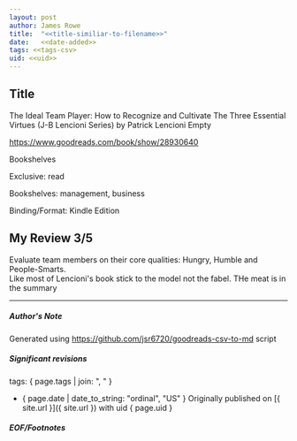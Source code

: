 ```yaml
---
layout: post
author: James Rowe
title:  "<<title-similiar-to-filename>>"
date:   <<date-added>>
tags: <<tags-csv>
uid: <<uid>>
---
```


<!-- highly dependent on how you personally use jekyll templates, and how you want this to show up -->

## Title

The Ideal Team Player: How to Recognize and Cultivate The Three Essential Virtues (J-B Lencioni Series) by Patrick Lencioni
Empty 

https://www.goodreads.com/book/show/28930640

Bookshelves

Exclusive: read

Bookshelves: management, business

Binding/Format: Kindle Edition

## My Review 3/5

Evaluate team members on their core qualities: Hungry, Humble and People-Smarts.<br/>Like most of Lencioni's book stick to the model not the fabel. THe meat is in the summary

---

##### Author's Note

Generated using https://github.com/jsr6720/goodreads-csv-to-md script

##### Significant revisions

tags: { page.tags | join: ", " } <!-- todo move this somewhere -->

- { page.date | date_to_string: "ordinal", "US" } Originally published on [{ site.url }]({ site.url }) with uid { page.uid }

##### EOF/Footnotes
